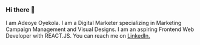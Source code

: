 ### Hi there 👋
I am Adeoye Oyekola. I am a Digital Marketer specializing in Marketing Campaign Management and Visual Designs.
I am an aspiring Frontend Web Developer with REACT.JS.
You can reach me on <a href="https://www.linkedin.com/in/adeoye-oyekola/">LinkedIn.</a>

<!--
**adeoye93/adeoye93** is a ✨ _special_ ✨ repository because its `README.md` (this file) appears on your GitHub profile.

Here are some ideas to get you started:

- 🔭 I’m currently working on ...
- 🌱 I’m currently learning ...
- 👯 I’m looking to collaborate on ...
- 🤔 I’m looking for help with ...
- 💬 Ask me about ...
- 📫 How to reach me: ...
- 😄 Pronouns: ...
- ⚡ Fun fact: ...
-->
